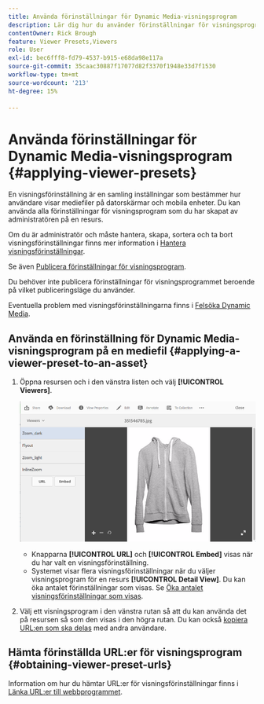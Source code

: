 ```yaml
---
title: Använda förinställningar för Dynamic Media-visningsprogram
description: Lär dig hur du använder förinställningar för visningsprogram i Dynamic Media.
contentOwner: Rick Brough
feature: Viewer Presets,Viewers
role: User
exl-id: bec6fff8-fd79-4537-b915-e68da98e117a
source-git-commit: 35caac30887f17077d82f3370f1948e33d7f1530
workflow-type: tm+mt
source-wordcount: '213'
ht-degree: 15%

---
```


# Använda förinställningar för Dynamic Media-visningsprogram {#applying-viewer-presets}

En visningsförinställning är en samling inställningar som bestämmer hur användare visar mediefiler på datorskärmar och mobila enheter. Du kan använda alla förinställningar för visningsprogram som du har skapat av administratören på en resurs.

Om du är administratör och måste hantera, skapa, sortera och ta bort visningsförinställningar finns mer information i [Hantera visningsförinställningar](managing-viewer-presets.md).

Se även [Publicera förinställningar för visningsprogram](managing-viewer-presets.md#publishing-viewer-presets).

Du behöver inte publicera förinställningar för visningsprogrammet beroende på vilket publiceringsläge du använder.

Eventuella problem med visningsförinställningarna finns i [Felsöka Dynamic Media](troubleshoot-dm.md#viewers).

## Använda en förinställning för Dynamic Media-visningsprogram på en mediefil {#applying-a-viewer-preset-to-an-asset}

1. Öppna resursen och i den vänstra listen och välj **[!UICONTROL Viewers]**.

   ![chlimage_1-104](assets/chlimage_1-104.png)

   * Knapparna **[!UICONTROL URL]** och **[!UICONTROL Embed]** visas när du har valt en visningsförinställning.
   * Systemet visar flera visningsförinställningar när du väljer visningsprogram för en resurs **[!UICONTROL Detail View]**. Du kan öka antalet förinställningar som visas. Se [Öka antalet visningsförinställningar som visas](managing-viewer-presets.md).

1. Välj ett visningsprogram i den vänstra rutan så att du kan använda det på resursen så som den visas i den högra rutan. Du kan också [kopiera URL:en som ska delas](linking-urls-to-yourwebapplication.md) med andra användare.

## Hämta förinställda URL:er för visningsprogram {#obtaining-viewer-preset-urls}

Information om hur du hämtar URL:er för visningsförinställningar finns i [Länka URL:er till webbprogrammet](linking-urls-to-yourwebapplication.md).
